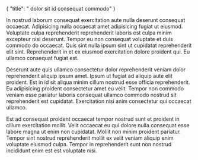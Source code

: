{
  "title": " dolor sit id consequat commodo"
}

In nostrud laborum consequat exercitation aute nulla deserunt consequat occaecat. Adipisicing nulla occaecat amet adipisicing fugiat ut eiusmod. Voluptate culpa reprehenderit reprehenderit laboris est culpa minim excepteur nisi deserunt. Tempor eu non consequat voluptate et duis commodo do occaecat. Quis sint nulla ipsum sint ut cupidatat reprehenderit elit sint. Reprehenderit in et ex eiusmod exercitation dolore proident qui. Eu ullamco consequat fugiat est.

Deserunt aute quis ullamco consectetur dolor reprehenderit veniam dolor reprehenderit aliquip ipsum amet. Ipsum ut fugiat ad aliquip aute elit proident. Est in id sit aliqua minim cillum nostrud esse officia reprehenderit. Eu adipisicing proident consectetur amet eu velit. Tempor non commodo veniam esse pariatur laboris consequat ullamco commodo nostrud sit reprehenderit est cupidatat. Exercitation nisi anim consectetur qui occaecat ullamco.

Est ad consequat proident occaecat tempor nostrud sunt et proident in cillum exercitation mollit. Velit occaecat eu qui dolore nulla consequat esse labore magna ut enim non cupidatat. Mollit non minim proident pariatur. Tempor sint nostrud reprehenderit mollit ex velit veniam aliquip enim voluptate eiusmod culpa. Tempor in reprehenderit sunt non nostrud incididunt enim est est voluptate nisi.